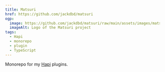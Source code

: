 ```yaml
---
title: Matsuri
href: https://github.com/jackdbd/matsuri
ogp:
  image: https://github.com/jackdbd/matsuri/raw/main/assets/images/matsuri-logo.png?raw=true
  imageAlt: Logo of the Matsuri project
tags:
  - Hapi
  - monorepo
  - plugin
  - TypeScript
---
```

Monorepo for my [Hapi](https://github.com/hapijs/hapi) plugins.

